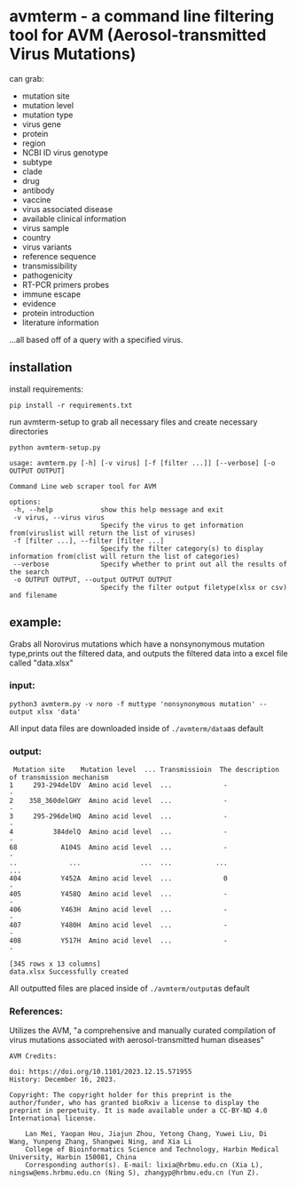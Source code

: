 <h1>avmterm - a command line filtering tool for AVM (Aerosol-transmitted Virus Mutations)</h1>
<p>can grab:</p>
<ul>
 <li>mutation site</li>
 <li>mutation level</li>
 <li>mutation type</li>
 <li>virus gene</li>
 <li>protein</li>
 <li>region</li>
 <li>NCBI ID virus genotype</li>
 <li>subtype</li>
 <li>clade</li> 
 <li>drug</li>
 <li>antibody</li>
 <li>vaccine</li> 
 <li>virus associated disease</li>
 <li>available clinical information</li>
 <li>virus sample</li>
 <li>country</li>
 <li>virus variants</li>
 <li>reference sequence</li>
 <li>transmissibility</li>
 <li>pathogenicity</li>
 <li>RT-PCR primers probes</li>
 <li>immune escape</li>
 <li>evidence</li>
 <li>protein introduction</li>
 <li>literature information</li>
 </ul>
 ...all based off of a query with a specified virus.

<h2>installation</h2>
 install requirements: 

 ```
 pip install -r requirements.txt
 ```
 run avmterm-setup to grab all necessary files and create necessary directories
 ```
 python avmterm-setup.py  
 ```
 ```
usage: avmterm.py [-h] [-v virus] [-f [filter ...]] [--verbose] [-o OUTPUT OUTPUT]

Command Line web scraper tool for AVM

options:
  -h, --help            show this help message and exit
  -v virus, --virus virus
                        Specify the virus to get information from(viruslist will return the list of viruses)
  -f [filter ...], --filter [filter ...]
                        Specify the filter category(s) to display information from(clist will return the list of categories)
  --verbose             Specify whether to print out all the results of the search
  -o OUTPUT OUTPUT, --output OUTPUT OUTPUT
                        Specify the filter output filetype(xlsx or csv) and filename
```

<h2>example:</h2> 
Grabs all Norovirus mutations which have a nonsynonymous mutation type,prints out the filtered data, and outputs the filtered data into a excel file called "data.xlsx"
<h3>input:</h3>

```
python3 avmterm.py -v noro -f muttype 'nonsynonymous mutation' --output xlsx 'data' 
```
All input data files are downloaded inside of ``./avmterm/data``as default
<h3>output:</h3>

```
 Mutation site    Mutation level  ... Transmissioin  The description of transmission mechanism
1     293-294delDV  Amino acid level  ...             -                                          -
2    358_360delGHY  Amino acid level  ...             -                                          -
3     295-296delHQ  Amino acid level  ...             -                                          -
4          384delQ  Amino acid level  ...             -                                          -
68           A104S  Amino acid level  ...             -                                          -
..             ...               ...  ...           ...                                        ...
404          Y452A  Amino acid level  ...             0                                          -
405          Y458Q  Amino acid level  ...             -                                          -
406          Y463H  Amino acid level  ...             -                                          -
407          Y480H  Amino acid level  ...             -                                          -
408          Y517H  Amino acid level  ...             -                                          -

[345 rows x 13 columns]
data.xlsx Successfully created

```
All outputted files are placed inside of ``./avmterm/output``as default

<h3>References:</h3>
Utilizes the AVM, "a comprehensive and manually curated compilation of virus mutations associated with aerosol-transmitted human diseases"

```
AVM Credits:

doi: https://doi.org/10.1101/2023.12.15.571955
History: December 16, 2023.

Copyright: The copyright holder for this preprint is the author/funder, who has granted bioRxiv a license to display the preprint in perpetuity. It is made available under a CC-BY-ND 4.0 International license.

    Lan Mei, Yaopan Hou, Jiajun Zhou, Yetong Chang, Yuwei Liu, Di Wang, Yunpeng Zhang, Shangwei Ning, and Xia Li
    College of Bioinformatics Science and Technology, Harbin Medical University, Harbin 150081, China
    Corresponding author(s). E-mail: lixia@hrbmu.edu.cn (Xia L), ningsw@ems.hrbmu.edu.cn (Ning S), zhangyp@hrbmu.edu.cn (Yun Z).
```
